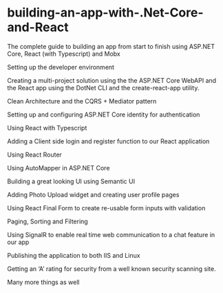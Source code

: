 # building-an-app-with-.Net-Core-and-React

The complete guide to building an app from start to finish using ASP.NET Core, React (with Typescript) and Mobx

Setting up the developer environment

Creating a multi-project solution using the the ASP.NET Core WebAPI and the React app using the DotNet CLI and the create-react-app utility.

Clean Architecture and the CQRS + Mediator pattern

Setting up and configuring ASP.NET Core identity for authentication

Using React with Typescript

Adding a Client side login and register function to our React application

Using React Router

Using AutoMapper in ASP.NET Core

Building a great looking UI using Semantic UI

Adding Photo Upload widget and creating user profile pages

Using React Final Form to create re-usable form inputs with validation

Paging, Sorting and Filtering

Using SignalR to enable real time web communication to a chat feature in our app

Publishing the application to both IIS and Linux

Getting an ‘A’ rating for security from a well known security scanning site.

Many more things as well
